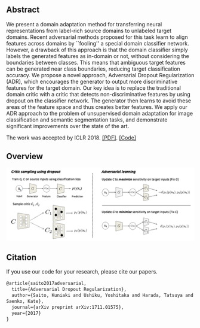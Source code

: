 ## Abstract
We present a domain adaptation method for transferring neural representations from label-rich source domains to unlabeled target domains. Recent adversarial methods proposed for this task learn to align features across domains by ``fooling'' a special domain classifier network. However, a drawback of this approach is that the domain classifier simply labels the generated features as in-domain or not, without considering the boundaries between classes. This means that ambiguous target features can be generated near class boundaries, reducing target classification accuracy. We propose a novel approach, Adversarial Dropout Regularization (ADR), which encourages the generator to output more discriminative features for the target domain. Our key idea is to replace the traditional domain critic with a critic that detects non-discriminative features by using dropout on the classifier network. The generator then learns to avoid these areas of the feature space and thus creates better features. We apply our ADR approach to the problem of unsupervised domain adaptation for image classification and semantic segmentation tasks, and demonstrate significant improvements over the state of the art.

The work was accepted by ICLR 2018.
[[PDF]](https://openreview.net/forum?id=HJIoJWZCZ).
[[Code]](https://github.com/mil-tokyo/adr_da)
## Overview
![](fig2.png)

## Citation
If you use our code for your research, please cite our papers.
```
@article{saito2017adversarial,
  title={Adversarial Dropout Regularization},
  author={Saito, Kuniaki and Ushiku, Yoshitaka and Harada, Tatsuya and Saenko, Kate},
  journal={arXiv preprint arXiv:1711.01575},
  year={2017}
}

```

